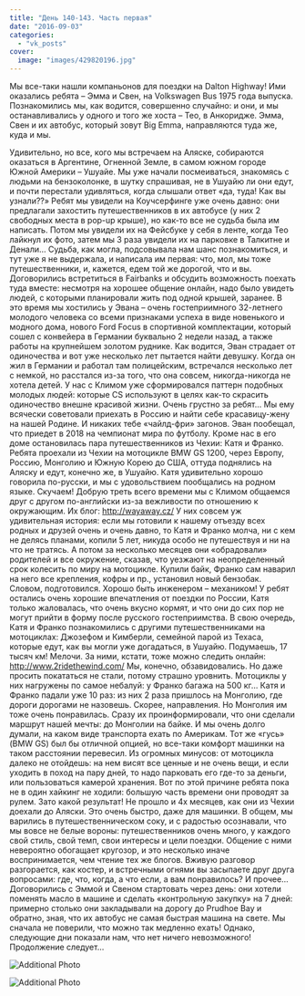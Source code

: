 ```yaml
---
title: "День 140-143. Часть первая"
date: "2016-09-03"
categories: 
  - "vk_posts"
cover:
  image: "images/429820196.jpg"
---
```


Мы все-таки нашли компаньонов для поездки на Dalton Highway! Ими оказались ребята – Эмма и Свен, на Volkswagen Bus 1975 года выпуска. Познакомились мы, как водится, совершенно случайно: и они, и мы останавливались у одного и того же хоста – Тео, в Анкоридже. Эмма, Свен и их автобус, который зовут Big Emma, направляются туда же, куда и мы.

<!--more-->

Удивительно, но все, кого мы встречаем на Аляске, собираются оказаться в Аргентине, Огненной Земле, в самом южном городе Южной Америки – Ушуайе. Мы уже начали посмеиваться, знакомясь с людьми на бензоколонке, в шутку спрашивая, не в Ушуайю ли они едут, и почти перестали удивляться, когда слышали ответ «да, туда! Как вы узнали??» Ребят мы увидели на Коучсерфинге уже очень давно: они предлагали захостить путешественников в их автобусе (у них 2 свободных места в pop-up крыше), но как-то все не судьба была им написать. Потом мы увидели их на Фейсбуке у себя в ленте, когда Тео лайкнул их фото, затем мы 3 раза увидели их на парковке в Талкитне и Денали… Судьба, как могла, подсовывала нам шанс познакомиться, и тут уже я не выдержала, и написала им первая: что, мол, мы тоже путешественники, и, кажется, едем той же дорогой, что и вы. Договорились встретиться в Fairbanks и обсудить возможность поехать туда вместе: несмотря на хорошее общение онлайн, надо было увидеть людей, с которыми планировали жить под одной крышей, заранее. В это время мы хостились у Эвана – очень гостеприимного 32-летнего молодого человека со всеми признаками успеха в виде новенького и модного дома, нового Ford Focus в спортивной комплектации, который сошел с конвейера в Германии буквально 2 недели назад, а также работы на крупнейшем золотом руднике. Как водится, Эван страдает от одиночества и вот уже несколько лет пытается найти девушку. Когда он жил в Германии и работал там полицейским, встречался несколько лет с немкой, но расстался из-за того, что она совсем, никогда-никогда не хотела детей. У нас с Климом уже сформировался паттерн подобных молодых людей: которые CS используют в целях как-то скрасить одиночество внешне красивой жизни. Очень грустно за ребят… Мы ему всячески советовали приехать в Россию и найти себе красавицу-жену на нашей Родине. И никаких тебе «чайлд-фри» загонов. Эван пообещал, что приедет в 2018 на чемпионат мира по футболу. Кроме нас в его доме остановилась пара путешественников из Чехии: Катя и Франко. Ребята проехали из Чехии на мотоцикле BMW GS 1200, через Европу, Россию, Монголию и Южную Корею до США, оттуда поднялись на Аляску и едут, конечно же, в Ушуайю. Катя удивительно хорошо говорила по-русски, и мы с удовольствием пообщались на родном языке. Скучаем! Добрую треть всего времени мы с Климом общаемся друг с другом по-английски из-за вежливости по отношению к окружающим. Их блог: http://wayaway.cz/ У них совсем уж удивительная история: если мы готовили к нашему отъезду всех родных и друзей очень и очень давно, то Катя и Франко молча, ни с кем не делясь планами, копили 5 лет, никуда особо не путешествуя и ни на что не тратясь. А потом за несколько месяцев они «обрадовали» родителей и все окружение, сказав, что уезжают на неопределенный срок колесить по миру на мотоцикле. Купили байк, Франко сам наварил на него все крепления, кофры и пр., установил новый бензобак. Словом, подготовился. Хорошо быть инженером – механиком! У ребят остались очень хорошие впечатления от поездки по России, Катя только жаловалась, что очень вкусно кормят, и что они до сих пор не могут прийти в форму после русского гостеприимства. В свою очередь, Катя и Франко познакомились с другими путешественниками на мотоциклах: Джозефом и Кимберли, семейной парой из Техаса, которые едут, как вы могли уже догадаться, в Ушуайю. Подумаешь, 17 тысяч км! Мелочи. За ними, кстати, тоже можно следить онлайн: http://www.2ridethewind.com/ Мы, конечно, обзавидовались. Но даже просить покататься не стали, потому страшно уровнить. Мотоциклы у них нагружены по самое небалуй: у Франко багажа на 500 кг… Катя и Франко падали уже 10 раз: из них 2 раза пришлось на Монголию, где дороги дорогами не назовешь. Скорее, направления. Но Монголия им тоже очень понравилась. Сразу их проинформировали, что они сделали маршрут нашей мечты: до Монголии на байке. И мы очень долго думали, на каком виде транспорта ехать по Америкам. Тот же «гусь» (BMW GS) был бы отличной опцией, но все-таки комфорт машинки на таком расстоянии перевесил. Из огромных минусов: от мотоцикла далеко не отойдешь: на нем висят все ценные и не очень вещи, и если уходить в поход на пару дней, то надо парковать его где-то за деньги, или пользоваться камерой хранения. Вот по этой причине ребята пока не в один хайкинг не ходили: большую часть времени они проводят за рулем. Зато какой результат! Не прошло и 4х месяцев, как они из Чехии доехали до Аляски. Это очень быстро, даже для машинки. В общем, мы варились в путешественническом соку, и с радостью осознавали, что мы вовсе не белые вороны: путешественников очень много, у каждого свой стиль, свой темп, свои интересы и цели поездки. Общение с ними невероятно обогащает кругозор, и это несколько иначе воспринимается, чем чтение тех же блогов. Вживую разговор разгорается, как костер, и встречными огнями вы засыпаете друг друга вопросами: где, что, когда, а что если, а вам понравилось? И прочее… Договорились с Эммой и Свеном стартовать через день: они хотели поменять масло в машине и сделать «контрольную закупку» на 7 дней: примерно столько они закладывали на дорогу до Prudhoe Bay и обратно, зная, что их автобус не самая быстрая машина на свете. Мы сначала не поверили, что можно так медленно ехать! Однако, следующие дни показали нам, что нет ничего невозможного! Продолжение следует…

![Additional Photo](https://vodpop.ru/wp-content/uploads/2023/07/429820197.jpg)

![Additional Photo](https://vodpop.ru/wp-content/uploads/2023/07/429820198.jpg)
